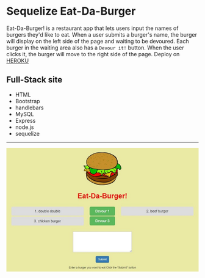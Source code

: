 # Sequelize Eat-Da-Burger
Eat-Da-Burger! is a restaurant app that lets users input the names of burgers they'd like to eat. When a user submits a burger's name, the burger will display on the left side of the page and waiting to be devoured. Each burger in the waiting area also has a `Devour it!` button. When the user clicks it, the burger will move to the right side of the page. Deploy on [HEROKU](https://emmysequelizeburger.herokuapp.com/)

## Full-Stack site
- HTML
- Bootstrap
- handlebars
- MySQL
- Express
- node.js
- sequelize
---
![apppic](public/assets/img/apppic.png)

